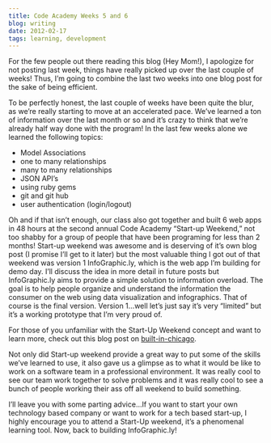 ```yaml
---
title: Code Academy Weeks 5 and 6
blog: writing
date: 2012-02-17
tags: learning, development
---
```


For the few people out there reading this blog (Hey Mom!), I apologize for not posting last week, things have really picked up over the last couple of weeks!  Thus, I’m going to combine the last two weeks into one blog post for the sake of being efficient.

To be perfectly honest, the last couple of weeks have been quite the blur, as we’re really starting to move at an accelerated pace.  We’ve learned a ton of information over the last month or so and it’s crazy to think that we’re already half way done with the program! In the last few weeks alone we learned the following topics:

- Model Associations
- one to many relationships
- many to many relationships
- JSON API’s
- using ruby gems
- git and git hub
- user authentication (login/logout)

Oh and if that isn’t enough, our class also got together and built 6 web apps in 48 hours at the second annual Code Academy “Start-up Weekend,” not too shabby for a group of people that have been programing for less than 2 months!  Start-up weekend was awesome and is deserving of it’s own blog post (I promise I’ll get to it later) but the most valuable thing I got out of that weekend was version 1 InfoGraphic.ly, which is the web app I’m building for demo day. I’ll discuss the idea in more detail in future posts but InfoGraphic.ly aims to provide a simple solution to information overload. The goal is to help people organize and understand the information the consumer on the web using data visualization and infographics. That of course is the final version. Version 1…well let’s just say it’s very “limited” but it’s a working prototype that I’m very proud of.

For those of you unfamiliar with the Start-Up Weekend concept and want to learn more, check out this blog post on [built-in-chicago](http://www.builtinchicago.org/profiles/blogs/6-web-apps-one-weekend).

Not only did Start-up weekend provide a great way to put some of the skills we’ve learned to use, it also gave us a glimpse as to what it would be like to work on a software team in a professional environment.  It was really cool to see our team work together to solve problems and it was really cool to see a bunch of people working their ass off all weekend to build something.

I’ll leave you with some parting advice…If you want to start your own technology based company or want to work for a tech based start-up, I highly encourage you to attend a Start-Up weekend, it’s a phenomenal learning tool. Now, back to building InfoGraphic.ly!
